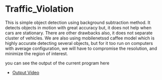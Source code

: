 # Traffic_Violation

This is simple object detection using background subtraction method.
It detects objects in motion with great accuracy but, it does not help when cars are stationary. There are other drawbacks also, it does not separate cluster of vehicles.
We are also using mobilenetssd caffee model which is highly accurate detecting several objects, but for it too run on computers with average configuration, we will have to compromise the resolution, and minimize the region of interest.

you can see the output of the current program here 
* [Output Video](https://github.com/rishimane552/Traffic_Violation/blob/main/output.mkv)
